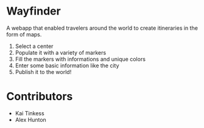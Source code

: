 # Wayfinder

A webapp that enabled travelers around the world to create itineraries in the form of maps.

1. Select a center
2. Populate it with a variety of markers
3. Fill the markers with informations and unique colors
4. Enter some basic information like the city
5. Publish it to the world!

# Contributors

- Kai Tinkess
- Alex Hunton
